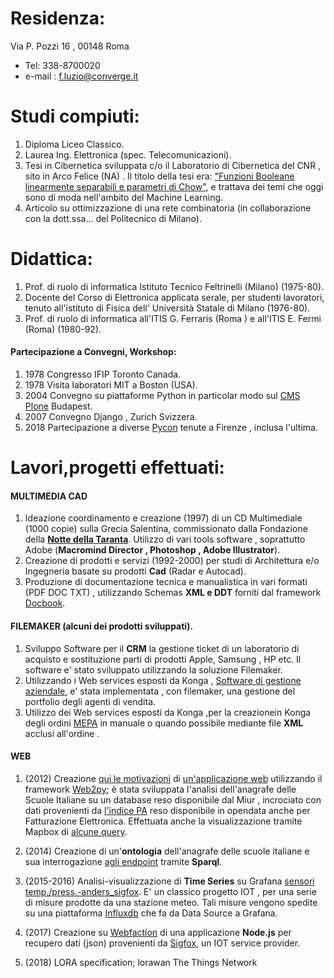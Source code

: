 
Residenza:
===========

Via P. Pozzi 16 , 00148 Roma
- Tel: 338-8700020
- e-mail : f.luzio@converge.it


# Studi compiuti:

1. Diploma Liceo Classico.
2. Laurea Ing. Elettronica (spec. Telecomunicazioni). 
3. Tesi in Cibernetica sviluppata c/o il Laboratorio di Cibernetica del CNR , sito in  Arco Felice (NA) . Il titolo della tesi era: ["Funzioni Booleane linearmente separabili e parametri di Chow"](https://www.cs.cmu.edu/~odonnell/papers/chow-params.pdf), e trattava dei temi che oggi sono di moda nell'ambito del Machine Learning.
4. Articolo su ottimizzazione di una rete combinatoria (in collaborazione con la dott.ssa... del Politecnico di Milano).


# Didattica:

1. Prof. di ruolo di informatica Istituto Tecnico Feltrinelli (Milano) (1975-80).
2. Docente del Corso di Elettronica applicata serale, per studenti lavoratori, tenuto all'istituto  di Fisica  dell' Università Statale di Milano (1976-80).
3. Prof. di ruolo di informatica all'ITIS G. Ferraris (Roma ) e all'ITIS E. Fermi (Roma) (1980-92).


#### Partecipazione a Convegni, Workshop:
1. 1978 Congresso IFIP Toronto Canada.
2. 1978 Visita laboratori MIT a Boston (USA).
3. 2004 Convegno su piattaforme Python in particolar modo sul [CMS Plone](https://plone.org/)  Budapest. 
4. 2007 Convegno Django ,  Zurich Svizzera.
5. 2018 Partecipazione a diverse [Pycon](https://www.pycon.it/en/) tenute a  Firenze , inclusa l'ultima.



# Lavori,progetti effettuati:

#### MULTIMEDIA CAD
1. Ideazione coordinamento e creazione  (1997) di un CD Multimediale (1000 copie) sulla Grecia Salentina, commissionato dalla 
Fondazione della [**Notte della Taranta**](https://it.wikipedia.org/wiki/Notte_della_Taranta). Utilizzo di vari  tools software , soprattutto Adobe (**Macromind Director , Photoshop , Adobe Illustrator**).
2. Creazione di prodotti e servizi  (1992-2000) per studi di Architettura e/o  Ingegneria basate su prodotti **Cad** (Radar e Autocad).
3. Produzione di documentazione tecnica e manualistica in vari formati (PDF DOC TXT) ,  utilizzando  Schemas **XML  e  DDT** forniti dal framework [Docbook](https://docbook.org/whatis).


#### FILEMAKER (alcuni dei prodotti sviluppati).

1. Sviluppo Software  per il **CRM**  la gestione ticket di un laboratorio di acquisto e sostituzione parti di prodotti Apple, Samsung , HP etc. Il software e' stato sviluppato utilizzando la  soluzione Filemaker.
2. Utilizzando i Web services esposti da Konga , [Software di gestione aziendale](https://www.easybyte.it/it),  e' stata implementata , con filemaker, una gestione del portfolio degli agenti di vendita.
3. Utilizzo dei  Web services esposti da Konga ,per la creazionein Konga  degli ordini [MEPA](https://www.acquistinretepa.it/opencms/opencms/)  in manuale o quando possibile mediante file **XML** acclusi all'ordine . 

#### WEB

1. (2012) Creazione  [qui le motivazioni](http://web.idati.it/nascita_sic.html) di [un'applicazione web](http://web.idati.it) utilizzando il framework [Web2py](http://web2py.com/); è stata sviluppata  l'analisi dell'anagrafe delle Scuole Italiane su un database reso disponibile dal Miur , incrociato con dati provenienti da  [l'indice PA](http://indicepa.gov.it/documentale/n-opendata.php) reso disponibile in opendata anche per Fatturazione Elettronica. Effettuata anche la visualizzazione tramite Mapbox di [alcune query](http://www.lumutu.it/SIC/2grado/el_sc_ITI).

2. (2014) Creazione di un'**ontologia** dell'anagrafe delle scuole italiane e sua interrogazione [agli endpoint](https://dydra.com/dyd_fra/scuole-pubbliche9) tramite **Sparql**.

3. (2015-2016) Analisi-visualizzazione  di **Time Series** su Grafana [sensori temp./press.-anders_sigfox](https://corlysis.com/grafana/dashboard/db/anders_sigfox?orgId=620). E' un classico progetto  IOT , per una serie di misure prodotte da  una stazione meteo. Tali misure vengono spedite su una piattaforma [Influxdb](https://www.influxdata.com/developers/) che fa da Data Source a Grafana.
3. (2017) Creazione su [Webfaction](https://www.webfaction.com/) di una applicazione **Node.js** per recupero dati (json) provenienti da [Sigfox](https://www.sigfox.com/en), un IOT service provider.


4. (2018) LORA specification; lorawan The Things Network
